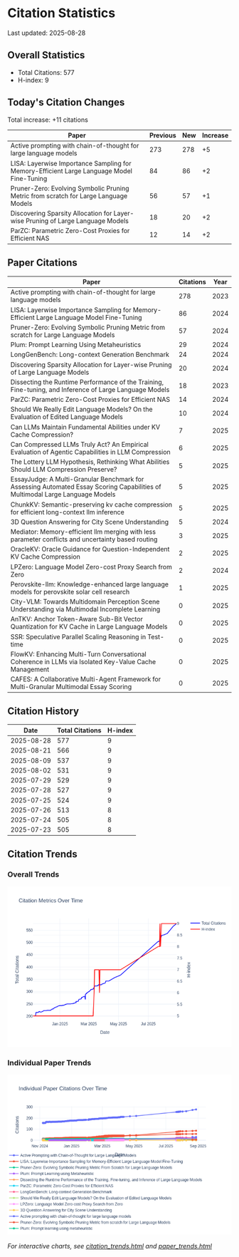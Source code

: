 # Citation Statistics

Last updated: 2025-08-28

## Overall Statistics
- Total Citations: 577
- H-index: 9

## Today's Citation Changes 

Total increase: +11 citations

| Paper | Previous | New | Increase |
| ----- | --------- | --- | -------- |
| Active prompting with chain-of-thought for large language models | 273 | 278 | +5 |
| LISA: Layerwise Importance Sampling for Memory-Efficient Large Language Model Fine-Tuning | 84 | 86 | +2 |
| Pruner-Zero: Evolving Symbolic Pruning Metric from scratch for Large Language Models | 56 | 57 | +1 |
| Discovering Sparsity Allocation for Layer-wise Pruning of Large Language Models | 18 | 20 | +2 |
| ParZC: Parametric Zero-Cost Proxies for Efficient NAS | 12 | 14 | +2 |

## Paper Citations

| Paper | Citations | Year |
| ----- | --------- | ---- |
| Active prompting with chain-of-thought for large language models | 278 | 2023 |
| LISA: Layerwise Importance Sampling for Memory-Efficient Large Language Model Fine-Tuning | 86 | 2024 |
| Pruner-Zero: Evolving Symbolic Pruning Metric from scratch for Large Language Models | 57 | 2024 |
| Plum: Prompt Learning Using Metaheuristics | 29 | 2024 |
| LongGenBench: Long-context Generation Benchmark | 24 | 2024 |
| Discovering Sparsity Allocation for Layer-wise Pruning of Large Language Models | 20 | 2024 |
| Dissecting the Runtime Performance of the Training, Fine-tuning, and Inference of Large Language Models | 18 | 2023 |
| ParZC: Parametric Zero-Cost Proxies for Efficient NAS | 14 | 2024 |
| Should We Really Edit Language Models? On the Evaluation of Edited Language Models | 10 | 2024 |
| Can LLMs Maintain Fundamental Abilities under KV Cache Compression? | 7 | 2025 |
| Can Compressed LLMs Truly Act? An Empirical Evaluation of Agentic Capabilities in LLM Compression | 6 | 2025 |
| The Lottery LLM Hypothesis, Rethinking What Abilities Should LLM Compression Preserve? | 5 | 2025 |
| EssayJudge: A Multi-Granular Benchmark for Assessing Automated Essay Scoring Capabilities of Multimodal Large Language Models | 5 | 2025 |
| ChunkKV: Semantic-preserving kv cache compression for efficient long-context llm inference | 5 | 2025 |
| 3D Question Answering for City Scene Understanding | 5 | 2024 |
| Mediator: Memory-efficient llm merging with less parameter conflicts and uncertainty based routing | 3 | 2025 |
| OracleKV: Oracle Guidance for Question-Independent KV Cache Compression | 2 | 2025 |
| LPZero: Language Model Zero-cost Proxy Search from Zero | 2 | 2024 |
| Perovskite-llm: Knowledge-enhanced large language models for perovskite solar cell research | 1 | 2025 |
| City-VLM: Towards Multidomain Perception Scene Understanding via Multimodal Incomplete Learning | 0 | 2025 |
| AnTKV: Anchor Token-Aware Sub-Bit Vector Quantization for KV Cache in Large Language Models | 0 | 2025 |
| SSR: Speculative Parallel Scaling Reasoning in Test-time | 0 | 2025 |
| FlowKV: Enhancing Multi-Turn Conversational Coherence in LLMs via Isolated Key-Value Cache Management | 0 | 2025 |
| CAFES: A Collaborative Multi-Agent Framework for Multi-Granular Multimodal Essay Scoring | 0 | 2025 |

## Citation History

| Date | Total Citations | H-index |
| ---- | --------------- | ------- |
| 2025-08-28 | 577 | 9 |
| 2025-08-21 | 566 | 9 |
| 2025-08-09 | 537 | 9 |
| 2025-08-02 | 531 | 9 |
| 2025-07-29 | 529 | 9 |
| 2025-07-28 | 527 | 9 |
| 2025-07-25 | 524 | 9 |
| 2025-07-26 | 513 | 8 |
| 2025-07-24 | 505 | 8 |
| 2025-07-23 | 505 | 8 |

## Citation Trends

### Overall Trends
![Citation Trends](citation_trends.png)

### Individual Paper Trends
![Paper Trends](paper_trends.png)

*For interactive charts, see [citation_trends.html](citation_trends.html) and [paper_trends.html](paper_trends.html)*